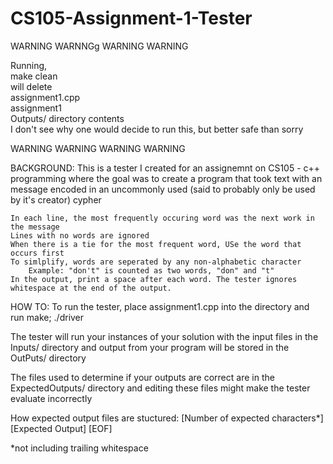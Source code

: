 # CS105-Assignment-1-Tester

WARNING   WARNNGg   WARNING   WARNING

 Running,                                     
	 make clean                                 
 will delete                              
	 assignment1.cpp                            
	 assignment1                     
	 Outputs/ directory contents                
 I don't see why one would decide to run this,
 but better safe than sorry                   

WARNING   WARNING   WARNING   WARNING

BACKGROUND:
	This is a tester I created for an assignemnt on CS105 - c++ programming where
	the goal was to create a program that took text with an message encoded
	in an uncommonly used (said to probably only be used by it's creator) cypher
	
	In each line, the most frequently occuring word was the next work in the message
	Lines with no words are ignored
	When there is a tie for the most frequent word, USe the word that occurs first
	To simlplify, words are seperated by any non-alphabetic character
		Example: "don't" is counted as two words, "don" and "t"
	In the output, print a space after each word. The tester ignores whitespace at the end of the output.


HOW TO:
To run the tester, place assignment1.cpp into the directory and run
	make;
	./driver

The tester will run your instances of your solution with the input files
in the Inputs/ directory and output from your program will be stored in the OutPuts/ directory

The files used to determine if your outputs 
 are correct  are in the ExpectedOutputs/ directory
 and editing these files might make the tester 
 evaluate incorrectly

How expected output files are stuctured:
[Number of expected characters*]
[Expected Output]
[EOF]

*not including trailing whitespace
